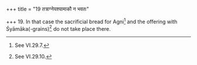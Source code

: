 +++
title = "19 तत्राग्नेयश्यामाकौ न भवतः"

+++
19. In that case the sacrificial bread for Agni[^1] and the offering with Śyāmāka(-grains)[^2] do not take place there.  

[^1]: See VI.29.7.  

[^2]: See VI.29.10.

